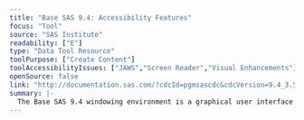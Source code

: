 ```yaml
---
title: "Base SAS 9.4: Accessibility Features"
focus: "Tool"
source: "SAS Institute"
readability: ["E"]
type: "Data Tool Resource"
toolPurpose: ["Create Content"]
toolAccessibilityIssues: ["JAWS","Screen Reader","Visual Enhancements"]
openSource: false
link: "http://documentation.sas.com/?cdcId=pgmsascdc&cdcVersion=9.4_3.5&docsetId=basea11y&docsetTarget=n1uyx4mbjg39ezn1uvk9bp0zsvyw.htm&locale=en#n07mzptrteoec2n1lx4jpeu0ibv4"
summary: |-
  The Base SAS 9.4 windowing environment is a graphical user interface that enables SAS programmers to write SAS programs that analyze data, run those programs, and view the output. 
---
```


